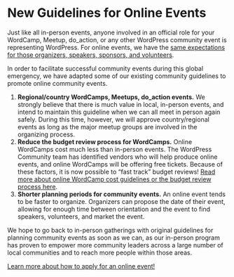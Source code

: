 # New Guidelines for Online Events

Just like all in-person events, anyone involved in an official role for your WordCamp, Meetup, do\_action, or any other WordPress community event is representing WordPress. For online events, we have the [same expectations for those organizers, speakers, sponsors, and volunteers](https://make.wordpress.org/community/handbook/wordcamp-organizer/become-an-organizer/representing-wordpress/). 

In order to facilitate successful community events during this global emergency, we have adapted some of our existing community guidelines to promote online community events. 

1.  **Regional/country WordCamps, Meetups, do\_action events.** We strongly believe that there is much value in local, in-person events, and intend to maintain this guideline when we can all meet in person again safely. During this time, however, we will approve country/regional events as long as the major meetup groups are involved in the organizing process.
2.  ****Reduce the budget review process for WordCamps.**** Online WordCamps cost much less than in-person events. The WordPress Community team has identified vendors who will help produce online events, and online WordCamps will be offering free tickets. Because of these factors, it is now possible to “fast track” budget reviews! [Read more about online WordCamp cost guidelines or the budget review process here](https://make.wordpress.org/community/handbook/virtual-events/online-wordcamp-cost-guidelines-and-the-budget-review-process/).
3.  **Shorter planning periods for community events.** An online event tends to be faster to organize. Organizers can propose the date of their event, allowing for enough time between orientation and the event to find speakers, volunteers, and market the event.

We hope to go back to in-person gatherings with original guidelines for planning community events as soon as we can, as our in-person program has proven to empower more community leaders across a large number of local communities and to reach more people within those areas.

[Learn more about how to apply for an online event!](https://make.wordpress.org/community/handbook/virtual-events/welcome/applying-for-a-virtual-event/)

<!--
*   [To-do](# "To-do")
-->
